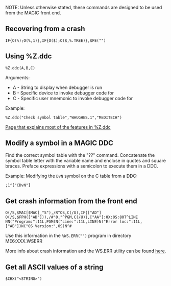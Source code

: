 
NOTE: Unless otherwise stated, these commands are designed to be used from the MAGIC front end.

## Recovering from a crash

```
IF{O(%);O(%,1)},IF{O($);O($,%.TREE)},$FE("")
```

## Using %Z.ddc

```
%Z.ddc(A,B,C)
```

Arguments:

* A - String to display when debugger is run
* B - Specific device to invoke debugger code for
* C - Specific user mnemonic to invoke debugger code for

Example:

```
%Z.ddc("Check symbol table","WHUGHES.1","MEDITECH")
```

[Page that explains most of the features in %Z.ddc](https://staff.meditech.com/en/d/clientservices5xprogtraining/pages/mgdebuggers.htm)


## Modify a symbol in a MAGIC DDC

Find the correct symbol table with the "??" command. Concatenate the symbol table letter with the variable name and enclose in quotes and square braces. Preface expressions with a semicolon to execute them in a DDC.

Example: Modifying the `DvN` symbol on the C table from a DDC:

```
;1^["CDvN"]
```


## Get crash information from the front end

```
O(/S,$MAC[$MAC]_"S"),/R^OS,C(/U),IF{["AD"] O(/S,$FPH(["AD"])),/#"0,"^PGM,C(/U)},["AA"]:0X:0S:80T^LINE
NN("Program:":11L,PGM)N("Line:":11L,LINE)N("Error loc:":11L,["AB"])N("OS Version:",OS)N^#
```

Use this information in the `%WS.ERR("")` program in directory ME6:XXX.WSERR

More info about crash information and the WS.ERR utility can be found [here](https://docs.google.com/document/d/1taSN4YithwUzTs-zihCgysagtKwKtDee_Yrj7ohW-1E).


## Get all ASCII values of a string

```
$CHX("<STRING>")
```

